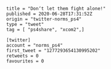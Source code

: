 ```
title = "Don‘t let them fight alone!"
published = 2020-06-28T17:31:52Z
origin = "twitter-norms_ps4"
type = "tweet"
tag = [ "ps4share", "xcom2",]

[twitter]
account = "norms_ps4"
first_tweet = "1277293654130995202"
retweets = 0
favourites = 0
```

<p class='image'><img src='https://mnf.m17s.net/2020/06/28/EbnbzuXXsAUttjT.jpg' alt=''></p>

